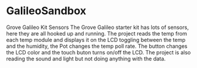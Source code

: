 # GalileoSandbox
Grove Galileo Kit Sensors
The Grove Galileo starter kit has lots of sensors, here they are all hooked up and running.
The project reads the temp from each temp module and displays it on the LCD toggling between the
temp and the humidity, the Pot changes the temp poll rate.
The button changes the LCD color and the touch buton turns on/off the LCD.
The project is also reading the sound and light but not doing anything with the data.
